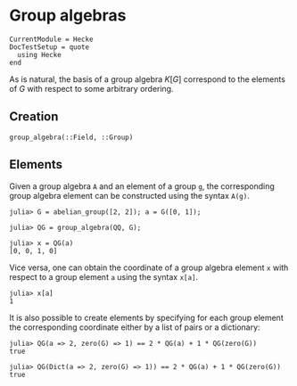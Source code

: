 # Group algebras

```@meta
CurrentModule = Hecke
DocTestSetup = quote
  using Hecke
end
```

As is natural, the basis of a group algebra $K[G]$ correspond to the elements of $G$ with respect
to some arbitrary ordering.

## Creation

```@docs
group_algebra(::Field, ::Group)
```

## Elements

Given a group algebra `A` and an element of a group `g`, the corresponding group algebra element
can be constructed using the syntax `A(g)`.

```jldoctest grpalgex1
julia> G = abelian_group([2, 2]); a = G([0, 1]);

julia> QG = group_algebra(QQ, G);

julia> x = QG(a)
[0, 0, 1, 0]
```

Vice versa, one can obtain the coordinate of a group algebra element `x` with respect to a group
element `a` using the syntax `x[a]`.

```jldoctest grpalgex1
julia> x[a]
1
```

It is also possible to create elements by specifying for each group element the corresponding coordinate either by a list of pairs or a dictionary:

```jldoctest grpalgex1
julia> QG(a => 2, zero(G) => 1) == 2 * QG(a) + 1 * QG(zero(G))
true

julia> QG(Dict(a => 2, zero(G) => 1)) == 2 * QG(a) + 1 * QG(zero(G))
true
```
